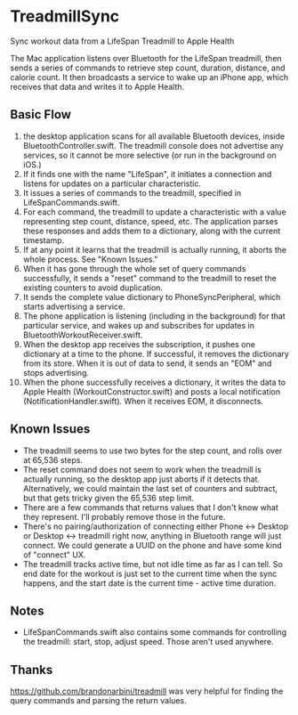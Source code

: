 # TreadmillSync
Sync workout data from a LifeSpan Treadmill to Apple Health

The Mac application listens over Bluetooth for the LifeSpan treadmill, then sends a series of commands to retrieve
step count, duration, distance, and calorie count. It then broadcasts a service to wake up an iPhone app, which 
receives that data and writes it to Apple Health.

## Basic Flow
1) the desktop application scans for all available Bluetooth devices, inside BluetoothController.swift. The treadmill 
    console does not advertise any services, so it cannot be more selective (or run in the background on iOS.)
2) If it finds one with the name "LifeSpan", it initiates a connection and listens for updates on a particular
   characteristic.
3) It issues a series of commands to the treadmill, specified in LifeSpanCommands.swift.
4) For each command, the treadmill to update a characteristic with a value representing step count, distance, speed,
   etc. The application parses these responses and adds them to a dictionary, along with the current timestamp.
4) If at any point it learns that the treadmill is actually running, it aborts the whole process. See "Known Issues."
5) When it has gone through the whole set of query commands successfully, it sends a "reset" command to the treadmill
   to reset the existing counters to avoid duplication.
6) It sends the complete value dictionary to PhoneSyncPeripheral, which starts advertising a service.
7) The phone application is listening (including in the background) for that particular service, and wakes up and
   subscribes for updates in BluetoothWorkoutReceiver.swift.
8) When the desktop app receives the subscription, it pushes one dictionary at a time to the phone. If successful,
   it removes the dictionary from its store. When it is out of data to send, it sends an "EOM" and stops advertising.
9) When the phone successfully receives a dictionary, it writes the data to Apple Health (WorkoutConstructor.swift) 
   and posts a local notification (NotificationHandler.swift). When it receives EOM, it disconnects.

## Known Issues
* The treadmill seems to use two bytes for the step count, and rolls over at 65,536 steps.
* The reset command does not seem to work when the treadmill is actually running, so the desktop app just aborts if it
  detects that. Alternatively, we could maintain the last set of counters and subtract, but that gets tricky given the
  65,536 step limit.
* There are a few commands that returns values that I don't know what they represent. I'll probably remove those in the
  future.
* There's no pairing/authorization of connecting either Phone <-> Desktop or Desktop <-> treadmill right now, anything
  in Bluetooth range will just connect. We could generate a UUID on the phone and have some kind of "connect" UX.
* The treadmill tracks active time, but not idle time as far as I can tell. So end date for the workout is just set to
  the current time when the sync happens, and the start date is the current time - active time duration.

## Notes
* LifeSpanCommands.swift also contains some commands for controlling the treadmill: start, stop, adjust speed. Those
  aren't used anywhere.

## Thanks
https://github.com/brandonarbini/treadmill was very helpful for finding the query commands and parsing the return
values.
